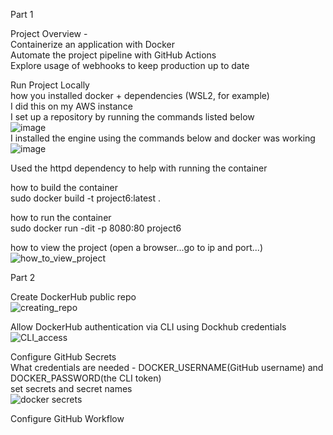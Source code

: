 Part 1  
  
Project Overview -   
Containerize an application with Docker  
Automate the project pipeline with GitHub Actions  
Explore usage of webhooks to keep production up to date  
  
Run Project Locally  
how you installed docker + dependencies (WSL2, for example)  
I did this on my AWS instance  
I set up a repository by running the commands listed below  
![image](https://user-images.githubusercontent.com/77360294/144364432-bcb5ad71-16bd-4817-aab3-00f8ea4d97a9.png)  
I installed the engine using the commands below and docker was working  
![image](https://user-images.githubusercontent.com/77360294/144364512-fff8b1a5-7a14-434f-9ce4-2f0d68ed6040.png)  

Used the httpd dependency to help with running the container  

how to build the container  
sudo docker build -t project6:latest .  

how to run the container  
sudo docker run -dit -p 8080:80 project6  

how to view the project (open a browser...go to ip and port...)  
![how_to_view_project](https://user-images.githubusercontent.com/77360294/144363107-670c234f-25dd-4223-a9bb-0cea287e29e0.PNG)  
  
Part 2  
  
Create DockerHub public repo  
![creating_repo](https://user-images.githubusercontent.com/77360294/145151852-c304c137-3371-4bb2-af74-8bb6dd2b60a4.PNG)  

Allow DockerHub authentication via CLI using Dockhub credentials  
![CLI_access](https://user-images.githubusercontent.com/77360294/145151918-9845df6b-a115-4558-939a-05a3387932fe.PNG)  

Configure GitHub Secrets  
What credentials are needed - DOCKER_USERNAME(GitHub username) and DOCKER_PASSWORD(the CLI token)  
set secrets and secret names  
![docker secrets](https://user-images.githubusercontent.com/77360294/145152066-2885341e-f67d-442c-9db5-9553a499b1b6.PNG)  

Configure GitHub Workflow  

